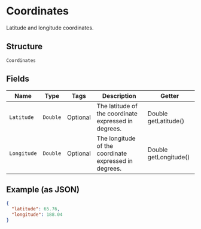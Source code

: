 
# Coordinates

Latitude and longitude coordinates.

## Structure

`Coordinates`

## Fields

| Name | Type | Tags | Description | Getter |
|  --- | --- | --- | --- | --- |
| `Latitude` | `Double` | Optional | The latitude of the coordinate expressed in degrees. | Double getLatitude() |
| `Longitude` | `Double` | Optional | The longitude of the coordinate expressed in degrees. | Double getLongitude() |

## Example (as JSON)

```json
{
  "latitude": 65.76,
  "longitude": 188.04
}
```

